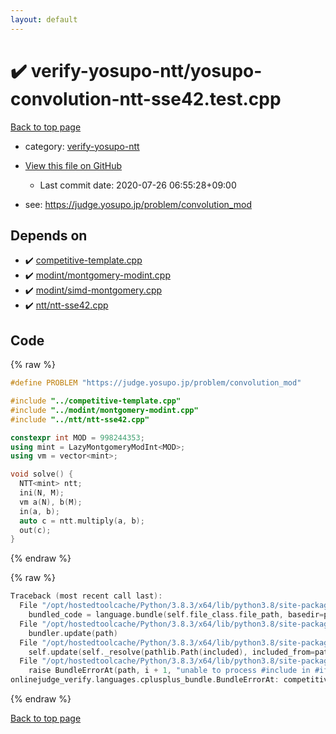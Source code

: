 ```yaml
---
layout: default
---
```


<!-- mathjax config similar to math.stackexchange -->
<script type="text/javascript" async
  src="https://cdnjs.cloudflare.com/ajax/libs/mathjax/2.7.5/MathJax.js?config=TeX-MML-AM_CHTML">
</script>
<script type="text/x-mathjax-config">
  MathJax.Hub.Config({
    TeX: { equationNumbers: { autoNumber: "AMS" }},
    tex2jax: {
      inlineMath: [ ['$','$'] ],
      processEscapes: true
    },
    "HTML-CSS": { matchFontHeight: false },
    displayAlign: "left",
    displayIndent: "2em"
  });
</script>

<script type="text/javascript" src="https://cdnjs.cloudflare.com/ajax/libs/jquery/3.4.1/jquery.min.js"></script>
<script src="https://cdn.jsdelivr.net/npm/jquery-balloon-js@1.1.2/jquery.balloon.min.js" integrity="sha256-ZEYs9VrgAeNuPvs15E39OsyOJaIkXEEt10fzxJ20+2I=" crossorigin="anonymous"></script>
<script type="text/javascript" src="../../assets/js/copy-button.js"></script>
<link rel="stylesheet" href="../../assets/css/copy-button.css" />


# :heavy_check_mark: verify-yosupo-ntt/yosupo-convolution-ntt-sse42.test.cpp

<a href="../../index.html">Back to top page</a>

* category: <a href="../../index.html#c2de173895230134e20c27dd4ec4cad4">verify-yosupo-ntt</a>
* <a href="{{ site.github.repository_url }}/blob/master/verify-yosupo-ntt/yosupo-convolution-ntt-sse42.test.cpp">View this file on GitHub</a>
    - Last commit date: 2020-07-26 06:55:28+09:00


* see: <a href="https://judge.yosupo.jp/problem/convolution_mod">https://judge.yosupo.jp/problem/convolution_mod</a>


## Depends on

* :heavy_check_mark: <a href="../../library/competitive-template.cpp.html">competitive-template.cpp</a>
* :heavy_check_mark: <a href="../../library/modint/montgomery-modint.cpp.html">modint/montgomery-modint.cpp</a>
* :heavy_check_mark: <a href="../../library/modint/simd-montgomery.cpp.html">modint/simd-montgomery.cpp</a>
* :heavy_check_mark: <a href="../../library/ntt/ntt-sse42.cpp.html">ntt/ntt-sse42.cpp</a>


## Code

<a id="unbundled"></a>
{% raw %}
```cpp
#define PROBLEM "https://judge.yosupo.jp/problem/convolution_mod"

#include "../competitive-template.cpp"
#include "../modint/montgomery-modint.cpp"
#include "../ntt/ntt-sse42.cpp"

constexpr int MOD = 998244353;
using mint = LazyMontgomeryModInt<MOD>;
using vm = vector<mint>;

void solve() {
  NTT<mint> ntt;
  ini(N, M);
  vm a(N), b(M);
  in(a, b);
  auto c = ntt.multiply(a, b);
  out(c);
}
```
{% endraw %}

<a id="bundled"></a>
{% raw %}
```cpp
Traceback (most recent call last):
  File "/opt/hostedtoolcache/Python/3.8.3/x64/lib/python3.8/site-packages/onlinejudge_verify/docs.py", line 349, in write_contents
    bundled_code = language.bundle(self.file_class.file_path, basedir=pathlib.Path.cwd())
  File "/opt/hostedtoolcache/Python/3.8.3/x64/lib/python3.8/site-packages/onlinejudge_verify/languages/cplusplus.py", line 185, in bundle
    bundler.update(path)
  File "/opt/hostedtoolcache/Python/3.8.3/x64/lib/python3.8/site-packages/onlinejudge_verify/languages/cplusplus_bundle.py", line 307, in update
    self.update(self._resolve(pathlib.Path(included), included_from=path))
  File "/opt/hostedtoolcache/Python/3.8.3/x64/lib/python3.8/site-packages/onlinejudge_verify/languages/cplusplus_bundle.py", line 306, in update
    raise BundleErrorAt(path, i + 1, "unable to process #include in #if / #ifdef / #ifndef other than include guards")
onlinejudge_verify.languages.cplusplus_bundle.BundleErrorAt: competitive-template.cpp: line 108: unable to process #include in #if / #ifdef / #ifndef other than include guards

```
{% endraw %}

<a href="../../index.html">Back to top page</a>

